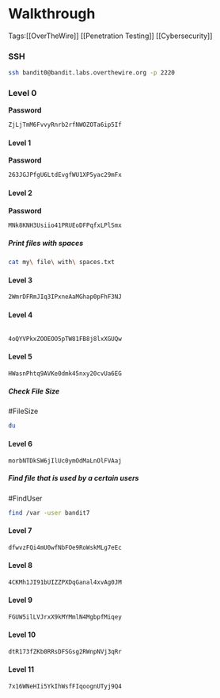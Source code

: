 # Walkthrough

Tags:[[OverTheWire]] [[Penetration Testing]] [[Cybersecurity]]


### SSH

```Bash
ssh bandit0@bandit.labs.overthewire.org -p 2220

```

### Level 0 

**Password**
```Bash
ZjLjTmM6FvvyRnrb2rfNWOZOTa6ip5If

```


#### Level 1 

**Password**

```bash
263JGJPfgU6LtdEvgfWU1XP5yac29mFx
```

#### Level 2

**Password**

```Bash
MNk8KNH3Usiio41PRUEoDFPqfxLPlSmx

```

##### Print files with spaces

```Bash
cat my\ file\ with\ spaces.txt

```

#### Level 3

```Bash
2WmrDFRmJIq3IPxneAaMGhap0pFhF3NJ

```

#### Level 4 

```Bash

4oQYVPkxZOOEOO5pTW81FB8j8lxXGUQw

```

#### Level 5 

```Bash
HWasnPhtq9AVKe0dmk45nxy20cvUa6EG

```

##### Check File Size 
#FileSize
```Bash
du 

```
#### Level 6 

```bash1
morbNTDkSW6jIlUc0ymOdMaLnOlFVAaj

```

##### Find file that is used by a certain users
#FindUser
```Bash
find /var -user bandit7
```

#### Level 7 

```Bash
dfwvzFQi4mU0wfNbFOe9RoWskMLg7eEc
```

#### Level 8 

```Bash
4CKMh1JI91bUIZZPXDqGanal4xvAg0JM
```

#### Level 9 

```Bash
FGUW5ilLVJrxX9kMYMmlN4MgbpfMiqey
```

#### Level 10 

```Bash
dtR173fZKb0RRsDFSGsg2RWnpNVj3qRr
```

#### Level 11

```Bash
7x16WNeHIi5YkIhWsfFIqoognUTyj9Q4
```


